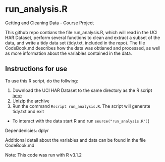 # run_analysis.R

Getting and Cleaning Data - Course Project

This github repo contians the file run_analysis.R, which will read in the UCI HAR Dataset, perform several functions to clean and extract a subset of the data, and write a tidy data set (tidy.txt, included in the repo).  The file CodeBook.md describes how the data was obtianed and processed, as well as more information about the variables contained in the data.

## Instructions for use

To use this R script, do the follwing:  
1. Download the UCI HAR Dataset to the same directory as the R script [here](https://d396qusza40orc.cloudfront.net/getdata%2Fprojectfiles%2FUCI%20HAR%20Dataset.zip)  
2. Unizip the archive  
3. Run the command `Rscript run_analysis.R`. The script will generate tidy.txt and exit  
  * To interact with the data start R and run `source("run_analysis.R")`) 

Dependenicies: dplyr

Additional detail about the variables and data can be found in the file CodeBook.md

Note: This code was run with R v3.1.2
